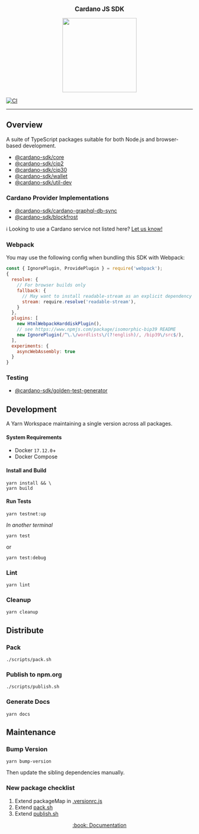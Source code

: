 <p align="center">
  <big><strong>Cardano JS SDK</strong></big>
</p>

<p align="center">
  <img width="200" src=".github/images/cardano-logo.png"/>
</p>

[![CI][img_src_ci]][workflow_ci]

<hr/>

## Overview

A suite of TypeScript packages suitable for both Node.js and browser-based development.

- [@cardano-sdk/core](./packages/core)
- [@cardano-sdk/cip2](./packages/cip2)
- [@cardano-sdk/cip30](./packages/cip30)
- [@cardano-sdk/wallet](./packages/wallet)
- [@cardano-sdk/util-dev](./packages/util-dev)

### Cardano Provider Implementations

- [@cardano-sdk/cardano-graphql-db-sync](packages/cardano-graphql-db-sync)
- [@cardano-sdk/blockfrost](packages/blockfrost)

:information_source: Looking to use a Cardano service not listed here? [Let us know!]

### Webpack

You may use the following config when bundling this SDK with Webpack:

```js
const { IgnorePlugin, ProvidePlugin } = require('webpack');
{
  resolve: {
    // For browser builds only
    fallback: {
      // May want to install readable-stream as an explicit dependency
      stream: require.resolve('readable-stream'),
    }
  },
  plugins: [
    new HtmlWebpackHarddiskPlugin(),
    // see https://www.npmjs.com/package/isomorphic-bip39 README
    new IgnorePlugin(/^\.\/wordlists\/(?!english)/, /bip39\/src$/),
  ],
  experiments: {
    asyncWebAssembly: true
  }
}
```

### Testing

- [@cardano-sdk/golden-test-generator](./packages/golden-test-generator)

## Development

A Yarn Workspace maintaining a single version across all packages.

#### System Requirements

- Docker `17.12.0`+
- Docker Compose

#### Install and Build

```console
yarn install && \
yarn build
```

#### Run Tests

```console
yarn testnet:up
```

_In another terminal_

```console
yarn test
```

or

```console
yarn test:debug
```

### Lint

```console
yarn lint
```

### Cleanup

```
yarn cleanup
```

## Distribute

### Pack

```console
./scripts/pack.sh
```

### Publish to npm.org

```console
./scripts/publish.sh
```

### Generate Docs

```console
yarn docs
```

## Maintenance

### Bump Version

```console
yarn bump-version
```

Then update the sibling dependencies manually.

### New package checklist

1. Extend packageMap in [.versionrc.js](./.versionrc.js)
2. Extend [pack.sh](./scripts/pack.sh)
3. Extend [publish.sh](./scripts/publish.sh)

<p align="center">
  <a href="https://input-output-hk.github.io/cardano-js-sdk">:book: Documentation</a>
</p>

[img_src_ci]: https://github.com/input-output-hk/cardano-js-sdk/actions/workflows/continuous-integration.yaml/badge.svg
[workflow_ci]: https://github.com/input-output-hk/cardano-js-sdk/actions/workflows/continuous-integration.yaml
[let us know!]: https://github.com/input-output-hk/cardano-graphql/discussions/new
